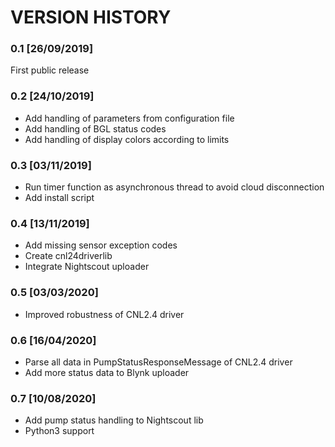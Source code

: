 # VERSION HISTORY

### 0.1 [26/09/2019]

First public release

### 0.2 [24/10/2019]

- Add handling of parameters from configuration file
- Add handling of BGL status codes
- Add handling of display colors according to limits

### 0.3 [03/11/2019]

- Run timer function as asynchronous thread to avoid cloud disconnection
- Add install script

### 0.4 [13/11/2019]

* Add missing sensor exception codes
* Create cnl24driverlib
* Integrate Nightscout uploader

###  0.5 [03/03/2020]

* Improved robustness of CNL2.4 driver

### 0.6 [16/04/2020]

* Parse all data in PumpStatusResponseMessage of CNL2.4 driver
* Add more status data to Blynk uploader

### 0.7 [10/08/2020]
* Add pump status handling to Nightscout lib
* Python3 support
